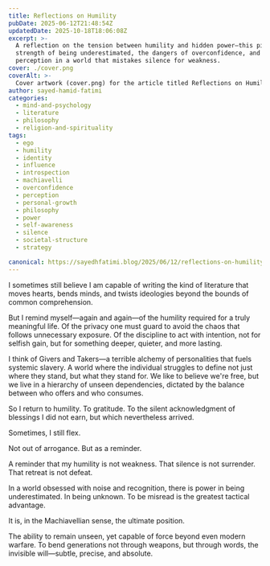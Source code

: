 ```yaml
---
title: Reflections on Humility
pubDate: 2025-06-12T21:48:54Z
updatedDate: 2025-10-18T18:06:08Z
excerpt: >-
  A reflection on the tension between humility and hidden power—this piece explores the quiet
  strength of being underestimated, the dangers of overconfidence, and the subtle warfare of
  perception in a world that mistakes silence for weakness.
cover: ./cover.png
coverAlt: >-
  Cover artwork (cover.png) for the article titled Reflections on Humility.
author: sayed-hamid-fatimi
categories:
  - mind-and-psychology
  - literature
  - philosophy
  - religion-and-spirituality
tags:
  - ego
  - humility
  - identity
  - influence
  - introspection
  - machiavelli
  - overconfidence
  - perception
  - personal-growth
  - philosophy
  - power
  - self-awareness
  - silence
  - societal-structure
  - strategy

canonical: https://sayedhfatimi.blog/2025/06/12/reflections-on-humility/
---
```


I sometimes still believe I am capable of writing the kind of literature that moves hearts, bends minds, and twists ideologies beyond the bounds of common comprehension.

But I remind myself—again and again—of the humility required for a truly meaningful life. Of the privacy one must guard to avoid the chaos that follows unnecessary exposure. Of the discipline to act with intention, not for selfish gain, but for something deeper, quieter, and more lasting.

I think of Givers and Takers—a terrible alchemy of personalities that fuels systemic slavery. A world where the individual struggles to define not just where they stand, but what they stand for. We like to believe we're free, but we live in a hierarchy of unseen dependencies, dictated by the balance between who offers and who consumes.

So I return to humility. To gratitude. To the silent acknowledgment of blessings I did not earn, but which nevertheless arrived.

Sometimes, I still flex.

Not out of arrogance. But as a reminder.

A reminder that my humility is not weakness. That silence is not surrender. That retreat is not defeat.

In a world obsessed with noise and recognition, there is power in being underestimated. In being unknown. To be misread is the greatest tactical advantage.

It is, in the Machiavellian sense, the ultimate position.

The ability to remain unseen, yet capable of force beyond even modern warfare. To bend generations not through weapons, but through words, the invisible will—subtle, precise, and absolute.
